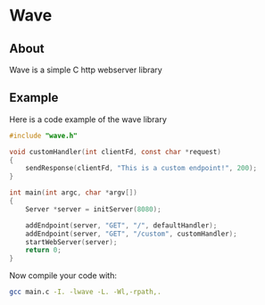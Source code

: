 # Wave
## About
Wave is a simple C http webserver library

## Example
Here is a code example of the wave library
```c
#include "wave.h"

void customHandler(int clientFd, const char *request)
{
    sendResponse(clientFd, "This is a custom endpoint!", 200);
}

int main(int argc, char *argv[])
{
    Server *server = initServer(8080);

    addEndpoint(server, "GET", "/", defaultHandler);
    addEndpoint(server, "GET", "/custom", customHandler);
    startWebServer(server);
    return 0;
}
```

Now compile your code with:
```bash
gcc main.c -I. -lwave -L. -Wl,-rpath,.
```
